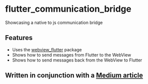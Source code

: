 # flutter_communication_bridge

Showcasing a native to js communication bridge

## Features

- Uses the [webview_flutter](https://pub.dev/packages/webview_flutter) package
- Shows how to send messages from Flutter to the WebView
- Shows how to send messages back from the WebView to Flutter


## Written in conjunction with a [Medium article](https://medium.com/flutter-community/js-native-communication-bridge-in-flutter-f94b65913df1)
